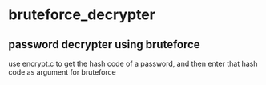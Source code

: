 # bruteforce_decrypter
## password decrypter using bruteforce
use encrypt.c to get the hash code of a password, and then enter that hash code as argument for bruteforce
